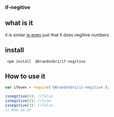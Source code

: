 ### if-negitive

## what is it
it is simlar [is-even](https://github.com/samuelmarina/is-even/) just that it does negitive numbers

## install
` npm install  @brandonbr1/if-negitive`

## How to use it
```js
var ifeven = require('@Brandonbr1/is-negitive');

isnegitive(1); //false
isnegitive(2); //true
isnegitive(3); //false
// And so on
```


